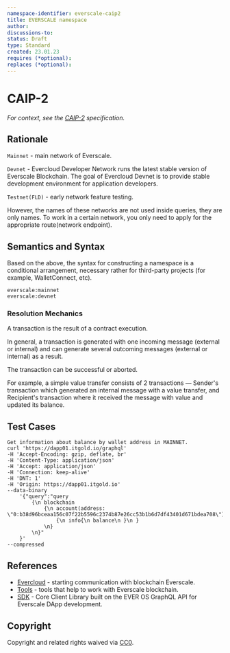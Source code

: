 ```yaml
---
namespace-identifier: everscale-caip2
title: EVERSCALE namespace
author:
discussions-to:
status: Draft
type: Standard
created: 23.01.23
requires (*optional):
replaces (*optional):
---
```


# CAIP-2

*For context, see the [CAIP-2](https://github.com/ChainAgnostic/CAIPs/blob/master/CAIPs/caip-X.md) specification.*

## Rationale
`Mainnet` - main network of Everscale.

`Devnet` - Evercloud Developer Network runs
the latest stable version of Everscale Blockchain.
The goal of Evercloud Devnet is to provide
stable development environment for application developers.

`Testnet(FLD)` - early network feature testing.

However, the names of these networks
are not used inside queries, they are only names.
To work in a certain network, you only need
to apply for the appropriate route(network endpoint).

## Semantics and Syntax
Based on the above, the syntax for constructing
a namespace is a conditional arrangement,
necessary rather for third-party projects
(for example, WalletConnect, etc).
```
everscale:mainnet
everscale:devnet
```

### Resolution Mechanics
A transaction is the result of a contract execution.

In general, a transaction is generated with one incoming message (external or internal) and can generate several outcoming messages (external or internal) as a result.

The transaction can be successful or aborted.

For example, a simple value transfer consists of 2 transactions
— Sender's transaction which generated
an internal message with a value transfer,
and Recipient's transaction where it received
the message with value and updated its balance.

## Test Cases
```
Get information about balance by wallet address in MAINNET.
curl 'https://dapp01.itgold.io/graphql'
-H 'Accept-Encoding: gzip, deflate, br'
-H 'Content-Type: application/json'
-H 'Accept: application/json'
-H 'Connection: keep-alive'
-H 'DNT: 1'
-H 'Origin: https://dapp01.itgold.io'
--data-binary
    '{"query":"query
        {\n blockchain
            {\n account(address: \"0:b38d96bceaa156c07f22b5596c2374b87e26cc53b1b6d7df43401d671bdea708\")
                {\n info{\n balance\n }\n }
            \n}
        \n}"
    }'
--compressed
```
## References
* [Evercloud](https://docs.evercloud.dev/products/evercloud/get-started) -
starting communication with blockchain Everscale.
* [Tools](https://docs.everscale.network/develop/tools/overview) -
tools that help to work with Everscale blockchain.
* [SDK](https://docs.everos.dev/ever-sdk/) - Core Client Library built on the EVER OS GraphQL API for Everscale DApp development.
## Copyright
Copyright and related rights waived via [CC0](https://creativecommons.org/publicdomain/zero/1.0/).

